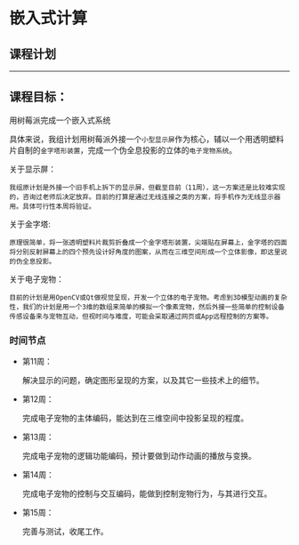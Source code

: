 # 嵌入式计算
## 课程计划
***

## 课程目标：

用树莓派完成一个嵌入式系统

具体来说，我组计划用树莓派外接一个`小型显示屏`作为核心，辅以一个用透明塑料片自制的`金字塔形装置`，完成一个伪全息投影的立体的`电子宠物系统`。

关于显示屏：

    我组原计划是外接一个旧手机上拆下的显示屏，但截至目前（11周），这一方案还是比较难实现的，咨询过老师后决定放弃。目前的打算是通过无线连接之类的方案，将手机作为无线显示器用。具体可行性本周将验证。

关于金字塔:

    原理很简单，将一张透明塑料片裁剪折叠成一个金字塔形装置，尖端贴在屏幕上，金字塔的四面将分别反射屏幕上的四个预先设计好角度的图案，从而在三维空间形成一个立体影像，即这里说的伪全息投影。

关于电子宠物：

    目前的计划是用OpenCV或Qt做视觉呈现，开发一个立体的电子宠物。考虑到3D模型动画的复杂性，我们的计划是用一个3维的数组来简单的模拟一个像素宠物，然后外接一些简单的控制设备传感设备来与宠物互动，但视时间与难度，可能会采取通过网页或App远程控制的方案等。

### 时间节点

- 第11周：

    解决显示的问题，确定图形呈现的方案，以及其它一些技术上的细节。

- 第12周：

    完成电子宠物的主体编码，能达到在三维空间中投影呈现的程度。

- 第13周：

    完成电子宠物的逻辑功能编码，预计要做到动作动画的播放与变换。

- 第14周：

    完成电子宠物的控制与交互编码，能做到控制宠物行为，与其进行交互。

- 第15周：

    完善与测试，收尾工作。